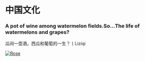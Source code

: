 # 中国文化


### A pot of wine among watermelon fields.So…The life of watermelons and grapes?

瓜间一壶酒，西瓜和葡萄的一生？丨Liziqi

[![Rose](http://img.youtube.com/vi/kgEgOi32CE0/0.jpg)](https://youtu.be/kgEgOi32CE0 "Rose")
